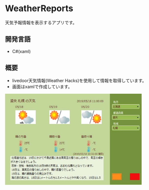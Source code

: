 # WeatherReports
天気予報情報を表示するアプリです。

## 開発言語
 - C#(xaml)

## 概要
 - livedoor天気情報(Weather Hacks)を使用して情報を取得しています。
 - 画面はxamlで作成しています。

<img src="https://github.com/ice-soi/WeatherReports/blob/picture/home.jpg" alt="login" title="login" width="450" height="300">  

